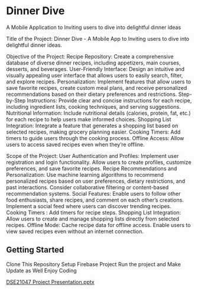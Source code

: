 # Dinner Dive

A Mobile Application to Inviting users to dive into delightful dinner ideas

Title of the Project:
Dinner Dive - A Mobile App to Inviting users to dive into delightful dinner ideas.

Objective of the Project:
Recipe Repository: Create a comprehensive database of diverse dinner recipes, including appetizers, main courses, desserts, and beverages.
User-Friendly Interface: Design an intuitive and visually appealing user interface that allows users to easily search, filter, and explore recipes.
Personalization: Implement features that allow users to save favorite recipes, create custom meal plans, and receive personalized recommendations based on their dietary preferences and restrictions.
Step-by-Step Instructions: Provide clear and concise instructions for each recipe, including ingredient lists, cooking techniques, and serving suggestions.
Nutritional Information: Include nutritional details (calories, protein, fat, etc.) for each recipe to help users make informed choices.
Shopping List Integration: Integrate a feature that generates a shopping list based on selected recipes, making grocery planning easier.
Cooking Timers: Add timers to guide users through the cooking process.
Offline Access: Allow users to access saved recipes even when they’re offline.

Scope of the Project:
User Authentication and Profiles: Implement user registration and login functionality. Allow users to create profiles, customize preferences, and save favorite recipes.
Recipe Recommendations and Personalization: Use machine learning algorithms to recommend personalized recipes based on user preferences, dietary restrictions, and past interactions. Consider collaborative filtering or content-based recommendation systems.
Social Features: Enable users to follow other food enthusiasts, share recipes, and comment on each other’s creations. Implement a social feed where users can discover trending recipes.
Cooking Timers : Add timers for recipe steps.
Shopping List Integration: Allow users to create and manage shopping lists directly from selected recipes.
Offline Mode: Cache recipe data for offline access. Enable users to view saved recipes even without an internet connection.

## Getting Started
Clone This Repository
Setup Firebase Project
Run the project and Make Update as Well 
Enjoy Coding

[DSE21047 Project Presentation.pptx](https://github.com/Imranbrono/Dinner-Dive/files/15484505/DSE21047.Project.Presentation.pptx)

